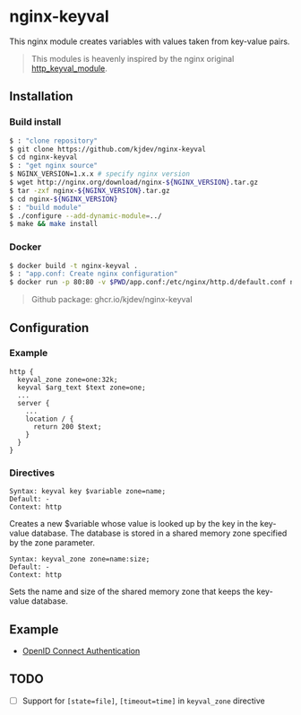 nginx-keyval
============

This nginx module creates variables with values taken from key-value pairs.

> This modules is heavenly inspired by the nginx original
> [http_keyval_module](https://nginx.org/en/docs/http/ngx_http_keyval_module.html).

Installation
------------

### Build install

``` sh
$ : "clone repository"
$ git clone https://github.com/kjdev/nginx-keyval
$ cd nginx-keyval
$ : "get nginx source"
$ NGINX_VERSION=1.x.x # specify nginx version
$ wget http://nginx.org/download/nginx-${NGINX_VERSION}.tar.gz
$ tar -zxf nginx-${NGINX_VERSION}.tar.gz
$ cd nginx-${NGINX_VERSION}
$ : "build module"
$ ./configure --add-dynamic-module=../
$ make && make install
```

### Docker

``` sh
$ docker build -t nginx-keyval .
$ : "app.conf: Create nginx configuration"
$ docker run -p 80:80 -v $PWD/app.conf:/etc/nginx/http.d/default.conf nginx-keyval
```

> Github package: ghcr.io/kjdev/nginx-keyval

Configuration
-------------

### Example

```
http {
  keyval_zone zone=one:32k;
  keyval $arg_text $text zone=one;
  ...
  server {
    ...
    location / {
      return 200 $text;
    }
  }
}
```

### Directives

```
Syntax: keyval key $variable zone=name;
Default: -
Context: http
```

Creates a new $variable whose value is looked up by the key
in the key-value database.
The database is stored in a shared memory zone specified by the zone parameter.

```
Syntax: keyval_zone zone=name:size;
Default: -
Context: http
```

Sets the name and size of the shared memory zone that
keeps the key-value database.

Example
-------

- [OpenID Connect Authentication](example/README.md)


TODO
----

- [ ] Support for `[state=file]`, `[timeout=time]` in `keyval_zone` directive
